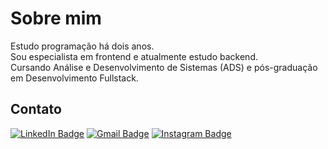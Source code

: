 # Sobre mim
Estudo programação há dois anos.  
Sou especialista em frontend e atualmente estudo backend.  
Cursando Análise e Desenvolvimento de Sistemas (ADS) e pós-graduação em Desenvolvimento Fullstack.

## Contato
[![LinkedIn Badge](https://img.shields.io/badge/LinkedIn-0077B5?style=for-the-badge&logo=linkedin&logoColor=white)](https://www.linkedin.com/in/caio-rossi-dev/)
[![Gmail Badge](https://img.shields.io/badge/Gmail-D14836?style=for-the-badge&logo=gmail&logoColor=white)](mailto:caiorossi.code@gmail.com)
[![Instagram Badge](https://img.shields.io/badge/Instagram-E4405F?style=for-the-badge&logo=instagram&logoColor=white)](https://www.instagram.com/caiorossi.dev/)

